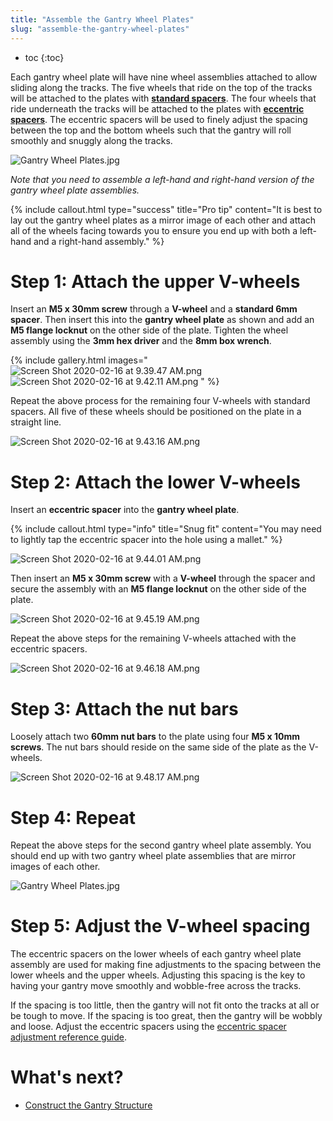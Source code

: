 ```yaml
---
title: "Assemble the Gantry Wheel Plates"
slug: "assemble-the-gantry-wheel-plates"
---
```


* toc
{:toc}

Each gantry wheel plate will have nine wheel assemblies attached to allow sliding along the tracks. The five wheels that ride on the top of the tracks will be attached to the plates with **[standard spacers](../../Extras/bom/fasteners-and-hardware.md#m5-x-6mm-spacers)**. The four wheels that ride underneath the tracks will be attached to the plates with **[eccentric spacers](../../Extras/bom/fasteners-and-hardware.md#m5-x-6mm-eccentric-spacers)**. The eccentric spacers will be used to finely adjust the spacing between the top and the bottom wheels such that the gantry will roll smoothly and snuggly along the tracks.

![Gantry Wheel Plates.jpg](_images/Gantry_Wheel_Plates.jpg)

_Note that you need to assemble a left-hand and right-hand version of the gantry wheel plate assemblies._



{%
include callout.html
type="success"
title="Pro tip"
content="It is best to lay out the gantry wheel plates as a mirror image of each other and attach all of the wheels facing towards you to ensure you end up with both a left-hand and a right-hand assembly."
%}

# Step 1: Attach the upper V-wheels
Insert an **M5 x 30mm screw** through a **V-wheel** and a **standard 6mm spacer**. Then insert this into the **gantry wheel plate** as shown and add an **M5 flange locknut** on the other side of the plate. Tighten the wheel assembly using the **3mm hex driver** and the **8mm box wrench**.

{% include gallery.html images="
![Screen Shot 2020-02-16 at 9.39.47 AM.png](_images/Screen_Shot_2020-02-16_at_9.39.47_AM.png)
![Screen Shot 2020-02-16 at 9.42.11 AM.png](_images/Screen_Shot_2020-02-16_at_9.42.11_AM.png)
" %}

Repeat the above process for the remaining four V-wheels with standard spacers. All five of these wheels should be positioned on the plate in a straight line.

![Screen Shot 2020-02-16 at 9.43.16 AM.png](_images/Screen_Shot_2020-02-16_at_9.43.16_AM.png)

# Step 2: Attach the lower V-wheels
Insert an **eccentric spacer** into the **gantry wheel plate**.

{%
include callout.html
type="info"
title="Snug fit"
content="You may need to lightly tap the eccentric spacer into the hole using a mallet."
%}



![Screen Shot 2020-02-16 at 9.44.01 AM.png](_images/Screen_Shot_2020-02-16_at_9.44.01_AM.png)

Then insert an **M5 x 30mm screw** with a **V-wheel** through the spacer and secure the assembly with an **M5 flange locknut** on the other side of the plate.

![Screen Shot 2020-02-16 at 9.45.19 AM.png](_images/Screen_Shot_2020-02-16_at_9.45.19_AM.png)

Repeat the above steps for the remaining V-wheels attached with the eccentric spacers.

![Screen Shot 2020-02-16 at 9.46.18 AM.png](_images/Screen_Shot_2020-02-16_at_9.46.18_AM.png)

# Step 3: Attach the nut bars
Loosely attach two **60mm nut bars** to the plate using four **M5 x 10mm screws**. The nut bars should reside on the same side of the plate as the V-wheels.

![Screen Shot 2020-02-16 at 9.48.17 AM.png](_images/Screen_Shot_2020-02-16_at_9.48.17_AM.png)

# Step 4: Repeat
Repeat the above steps for the second gantry wheel plate assembly. You should end up with two gantry wheel plate assemblies that are mirror images of each other.

![Gantry Wheel Plates.jpg](_images/Gantry_Wheel_Plates_02.jpg)

# Step 5: Adjust the V-wheel spacing

The eccentric spacers on the lower wheels of each gantry wheel plate assembly are used for making fine adjustments to the spacing between the lower wheels and the upper wheels. Adjusting this spacing is the key to having your gantry move smoothly and wobble-free across the tracks.

If the spacing is too little, then the gantry will not fit onto the tracks at all or be tough to move. If the spacing is too great, then the gantry will be wobbly and loose. Adjust the eccentric spacers using the [eccentric spacer adjustment reference guide](../../Extras/reference/eccentric-spacer-adjustment.md).

# What's next?

 * [Construct the Gantry Structure](construct-the-gantry-structure.md)
